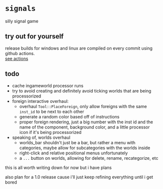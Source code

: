 # `signals`

silly signal game

## try out for yourself

release builds for windows and linux are compiled on every commit using github actions. \
[see actions](https://github.com/manen/signals/actions/)

## todo

- cache ingameworld processor runs
- try to avoid creating and definitely avoid ticking worlds that are being processorized
- foreign interactive overhaul:
  - overhaul `Tool::PlaceForeign`, only allow foreigns with the same `inst_id` to be next to each other
  - generate a random color based off of instructions
  - proper foreign rendering, just a big number with the inst id and the name of the component, background color, and a little processor icon if it's being processorized
- speaking of, worlds overhaul
  - worlds_bar shouldn't just be a bar, but rather a menu with categories, maybe allow for subcategories with the worlds inside
  - right-click and relative positional menus unfortunately
  - a `...` button on worlds, allowing for delete, rename, recategorize, etc

this is all worth writing down for now but i have plans

also plan for a 1.0 release cause i'll just keep refining everything until i get bored
